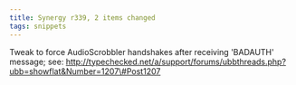 ```yaml
---
title: Synergy r339, 2 items changed
tags: snippets
---
```


Tweak to force AudioScrobbler handshakes after receiving 'BADAUTH' message; see: http://typechecked.net/a/support/forums/ubbthreads.php?ubb=showflat&Number=1207\#Post1207
